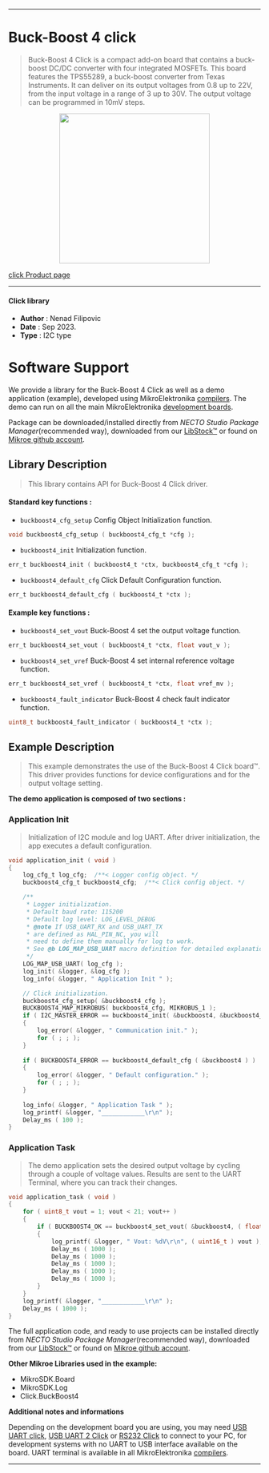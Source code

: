 
---
# Buck-Boost 4 click

> Buck-Boost 4 Click is a compact add-on board that contains a buck-boost DC/DC converter with four integrated MOSFETs. This board features the TPS55289, a buck-boost converter from Texas Instruments. It can deliver on its output voltages from 0.8 up to 22V, from the input voltage in a range of 3 up to 30V. The output voltage can be programmed in 10mV steps.

<p align="center">
  <img src="https://download.mikroe.com/images/click_for_ide/buckboost4_click.png" height=300px>
</p>

[click Product page](https://www.mikroe.com/buck-boost-4-click)

---


#### Click library

- **Author**        : Nenad Filipovic
- **Date**          : Sep 2023.
- **Type**          : I2C type


# Software Support

We provide a library for the Buck-Boost 4 Click
as well as a demo application (example), developed using MikroElektronika
[compilers](https://www.mikroe.com/necto-studio).
The demo can run on all the main MikroElektronika [development boards](https://www.mikroe.com/development-boards).

Package can be downloaded/installed directly from *NECTO Studio Package Manager*(recommended way), downloaded from our [LibStock&trade;](https://libstock.mikroe.com) or found on [Mikroe github account](https://github.com/MikroElektronika/mikrosdk_click_v2/tree/master/clicks).

## Library Description

> This library contains API for Buck-Boost 4 Click driver.

#### Standard key functions :

- `buckboost4_cfg_setup` Config Object Initialization function.
```c
void buckboost4_cfg_setup ( buckboost4_cfg_t *cfg );
```

- `buckboost4_init` Initialization function.
```c
err_t buckboost4_init ( buckboost4_t *ctx, buckboost4_cfg_t *cfg );
```

- `buckboost4_default_cfg` Click Default Configuration function.
```c
err_t buckboost4_default_cfg ( buckboost4_t *ctx );
```

#### Example key functions :

- `buckboost4_set_vout` Buck-Boost 4 set the output voltage function.
```c
err_t buckboost4_set_vout ( buckboost4_t *ctx, float vout_v );
```

- `buckboost4_set_vref` Buck-Boost 4 set internal reference voltage function.
```c
err_t buckboost4_set_vref ( buckboost4_t *ctx, float vref_mv );
```

- `buckboost4_fault_indicator` Buck-Boost 4 check fault indicator function.
```c
uint8_t buckboost4_fault_indicator ( buckboost4_t *ctx );
```

## Example Description

> This example demonstrates the use of the Buck-Boost 4 Click board™.
> This driver provides functions for device configurations and for the output voltage setting.

**The demo application is composed of two sections :**

### Application Init

> Initialization of I2C module and log UART.
> After driver initialization, the app executes a default configuration.

```c
void application_init ( void ) 
{
    log_cfg_t log_cfg;  /**< Logger config object. */
    buckboost4_cfg_t buckboost4_cfg;  /**< Click config object. */

    /** 
     * Logger initialization.
     * Default baud rate: 115200
     * Default log level: LOG_LEVEL_DEBUG
     * @note If USB_UART_RX and USB_UART_TX 
     * are defined as HAL_PIN_NC, you will 
     * need to define them manually for log to work. 
     * See @b LOG_MAP_USB_UART macro definition for detailed explanation.
     */
    LOG_MAP_USB_UART( log_cfg );
    log_init( &logger, &log_cfg );
    log_info( &logger, " Application Init " );

    // Click initialization.
    buckboost4_cfg_setup( &buckboost4_cfg );
    BUCKBOOST4_MAP_MIKROBUS( buckboost4_cfg, MIKROBUS_1 );
    if ( I2C_MASTER_ERROR == buckboost4_init( &buckboost4, &buckboost4_cfg ) ) 
    {
        log_error( &logger, " Communication init." );
        for ( ; ; );
    }
    
    if ( BUCKBOOST4_ERROR == buckboost4_default_cfg ( &buckboost4 ) )
    {
        log_error( &logger, " Default configuration." );
        for ( ; ; );
    }
    
    log_info( &logger, " Application Task " );
    log_printf( &logger, "____________\r\n" );
    Delay_ms ( 100 );
}
```

### Application Task

> The demo application sets the desired output voltage 
> by cycling through a couple of voltage values.
> Results are sent to the UART Terminal, where you can track their changes.

```c
void application_task ( void ) 
{
    for ( uint8_t vout = 1; vout < 21; vout++ )
    {
        if ( BUCKBOOST4_OK == buckboost4_set_vout( &buckboost4, ( float ) vout ) )
        {
            log_printf( &logger, " Vout: %dV\r\n", ( uint16_t ) vout );
            Delay_ms ( 1000 );
            Delay_ms ( 1000 );
            Delay_ms ( 1000 );
            Delay_ms ( 1000 );
            Delay_ms ( 1000 );
        }
    }
    log_printf( &logger, "____________\r\n" );
    Delay_ms ( 1000 );
}
```

The full application code, and ready to use projects can be installed directly from *NECTO Studio Package Manager*(recommended way), downloaded from our [LibStock&trade;](https://libstock.mikroe.com) or found on [Mikroe github account](https://github.com/MikroElektronika/mikrosdk_click_v2/tree/master/clicks).

**Other Mikroe Libraries used in the example:**

- MikroSDK.Board
- MikroSDK.Log
- Click.BuckBoost4

**Additional notes and informations**

Depending on the development board you are using, you may need
[USB UART click](https://www.mikroe.com/usb-uart-click),
[USB UART 2 Click](https://www.mikroe.com/usb-uart-2-click) or
[RS232 Click](https://www.mikroe.com/rs232-click) to connect to your PC, for
development systems with no UART to USB interface available on the board. UART
terminal is available in all MikroElektronika
[compilers](https://shop.mikroe.com/compilers).

---
